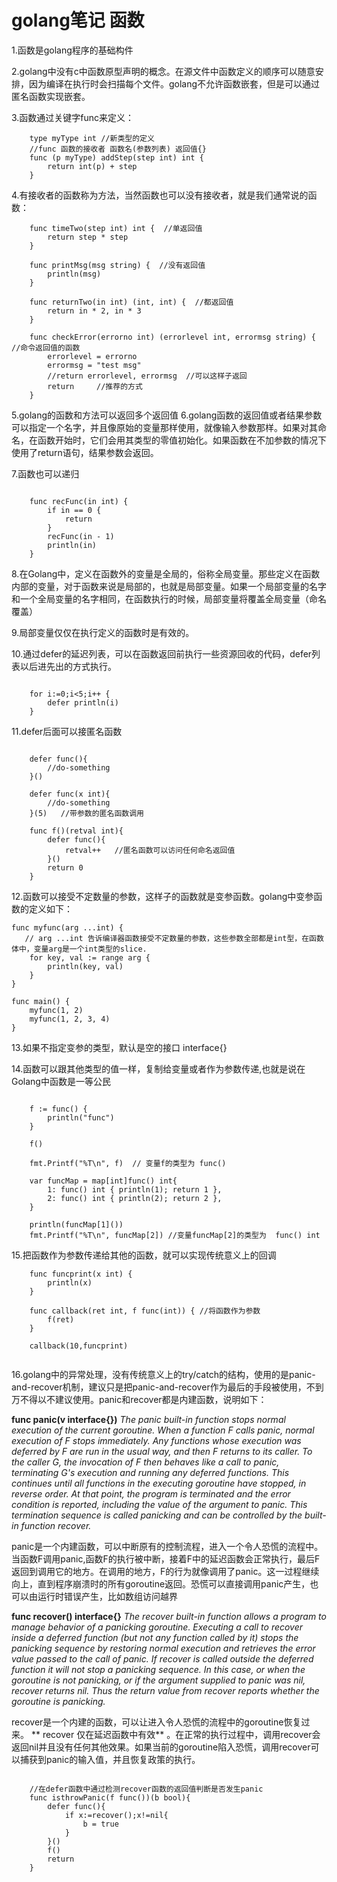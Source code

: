 # golang笔记 函数

1.函数是golang程序的基础构件

2.golang中没有c中函数原型声明的概念。在源文件中函数定义的顺序可以随意安排，因为编译在执行时会扫描每个文件。golang不允许函数嵌套，但是可以通过匿名函数实现嵌套。

3.函数通过关键字func来定义：

``` golang
    type myType int //新类型的定义
    //func 函数的接收者 函数名(参数列表) 返回值{}
    func (p myType) addStep(step int) int {
    	return int(p) + step
    }
```
    
4.有接收者的函数称为方法，当然函数也可以没有接收者，就是我们通常说的函数：

``` golang
    func timeTwo(step int) int {  //单返回值
	    return step * step
    }
    
    func printMsg(msg string) {  //没有返回值
    	println(msg)
    }
    
    func returnTwo(in int) (int, int) {  //都返回值
    	return in * 2, in * 3
    }
    
    func checkError(errorno int) (errorlevel int, errormsg string) {    //命令返回值的函数
    	errorlevel = errorno
    	errormsg = "test msg"
    	//return errorlevel, errormsg  //可以这样子返回
    	return     //推荐的方式
    }
```
5.golang的函数和方法可以返回多个返回值
6.golang函数的返回值或者结果参数可以指定一个名字，并且像原始的变量那样使用，就像输入参数那样。如果对其命名，在函数开始时，它们会用其类型的零值初始化。如果函数在不加参数的情况下使用了return语句，结果参数会返回。

7.函数也可以递归

``` golang

    func recFunc(in int) {
    	if in == 0 {
    		return
    	}
    	recFunc(in - 1)
    	println(in)
    }
```
8.在Golang中，定义在函数外的变量是全局的，俗称全局变量。那些定义在函数内部的变量，对于函数来说是局部的，也就是局部变量。如果一个局部变量的名字和一个全局变量的名字相同，在函数执行的时候，局部变量将覆盖全局变量（命名覆盖）

9.局部变量仅仅在执行定义的函数时是有效的。

10.通过defer的延迟列表，可以在函数返回前执行一些资源回收的代码，defer列表以后进先出的方式执行。

``` golang
    
    for i:=0;i<5;i++ {
        defer println(i)
    }
```

11.defer后面可以接匿名函数

``` golang

    defer func(){
        //do-something
    }()

    defer func(x int){
        //do-something
    }(5)   //带参数的匿名函数调用
    
    func f()(retval int){
        defer func(){
            retval++   //匿名函数可以访问任何命名返回值
        }()
        return 0
    }
```

12.函数可以接受不定数量的参数，这样子的函数就是变参函数。golang中变参函数的定义如下：

``` golang
func myfunc(arg ...int) {
   // arg ...int 告诉编译器函数接受不定数量的参数，这些参数全部都是int型，在函数体中，变量arg是一个int类型的slice.
	for key, val := range arg {
		println(key, val)
	}
}

func main() {
	myfunc(1, 2)
	myfunc(1, 2, 3, 4)
}
```

13.如果不指定变参的类型，默认是空的接口 interface{}

14.函数可以跟其他类型的值一样，复制给变量或者作为参数传递,也就是说在Golang中函数是一等公民

``` golang

    f := func() {
		println("func")
	}

	f()

	fmt.Printf("%T\n", f)  // 变量f的类型为 func()

	var funcMap = map[int]func() int{
		1: func() int { println(1); return 1 },
		2: func() int { println(2); return 2 },
	}

	println(funcMap[1]())
	fmt.Printf("%T\n", funcMap[2]) //变量funcMap[2]的类型为  func() int

```

15.把函数作为参数传递给其他的函数，就可以实现传统意义上的回调

```golang
    func funcprint(x int) {
    	println(x)
    }
    
    func callback(ret int, f func(int)) { //将函数作为参数
    	f(ret)
    }
    
    callback(10,funcprint)
    
```

16.golang中的异常处理，没有传统意义上的try/catch的结构，使用的是panic-and-recover机制，建议只是把panic-and-recover作为最后的手段被使用，不到万不得以不建议使用。panic和recover都是内建函数，说明如下：

**func panic(v interface{})**
*The panic built-in function stops normal execution of the current goroutine. When a function F calls panic, normal execution of F stops immediately. Any functions whose execution was deferred by F are run in the usual way, and then F returns to its caller. To the caller G, the invocation of F then behaves like a call to panic, terminating G's execution and running any deferred functions. This continues until all functions in the executing goroutine have stopped, in reverse order. At that point, the program is terminated and the error condition is reported, including the value of the argument to panic. This termination sequence is called panicking and can be controlled by the built-in function recover.*

panic是一个内建函数，可以中断原有的控制流程，进入一个令人恐慌的流程中。当函数F调用panic,函数F的执行被中断，接着F中的延迟函数会正常执行，最后F返回到调用它的地方。在调用的地方，F的行为就像调用了panic。这一过程继续向上，直到程序崩溃时的所有goroutine返回。恐慌可以直接调用panic产生，也可以由运行时错误产生，比如数组访问越界

**func recover() interface{}**
*The recover built-in function allows a program to manage behavior of a panicking goroutine. Executing a call to recover inside a deferred function (but not any function called by it) stops the panicking sequence by restoring normal execution and retrieves the error value passed to the call of panic. If recover is called outside the deferred function it will not stop a panicking sequence. In this case, or when the goroutine is not panicking, or if the argument supplied to panic was nil, recover returns nil. Thus the return value from recover reports whether the goroutine is panicking.*

recover是一个内建的函数，可以让进入令人恐慌的流程中的goroutine恢复过来。
** recover 仅在延迟函数中有效** 。在正常的执行过程中，调用recover会返回nil并且没有任何其他效果。如果当前的goroutine陷入恐慌，调用recover可以捕获到panic的输入值，并且恢复政策的执行。

``` golang

    //在defer函数中通过检测recover函数的返回值判断是否发生panic
    func isthrowPanic(f func())(b bool){
        defer func(){
            if x:=recover();x!=nil{
                b = true
            }
        }()
        f()
        return
    }
```




